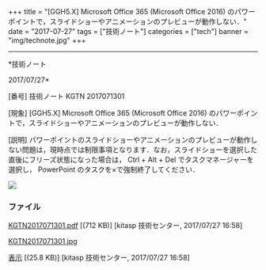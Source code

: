 ﻿+++
title = "[GGH5.X] Microsoft Office 365 (Microsoft Office 2016) のパワーポイントで，スライドショーやアニメーションのプレビューが動作しない．"
date = "2017-07-27"
tags = ["技術ノート"]
categories = ["tech"]
banner = "img/technote.jpg"
+++

-----------------------------------------------------------------------------------------------------------------------------

*技術ノート

2017/07/27*


[番号]
技術ノート KGTN 2017071301

[現象]
[GGH5.X] Microsoft Office 365 (Microsoft Office 2016)
のパワーポイントで，スライドショーやアニメーションのプレビューが動作しない．

[説明]
パワーポイントのスライドショーやアニメーションのプレビューが動作しない問題は，現時点では制限事項となります．なお，スライドショーを選択した直後にフリーズ状態になった場合は，
Ctrl + Alt + Del でタスクマネージャーを選択し， PowerPoint
のタスクを×で強制終了してください．

![](http://techreport.kitasp.net/attachments/download/3751/KGTN2017071301.jpg)


### ファイル

 
 


[KGTN2017071301.pdf](http://techreport.kitasp.net/attachments/download/3750/KGTN2017071301.pdf)
 [(712 KB)] [kitasp 技術センター, 2017/07/27
16:58]

[KGTN2017071301.jpg](http://techreport.kitasp.net/attachments/download/3751/KGTN2017071301.jpg)

[表示](http://techreport.kitasp.net/attachments/3751/KGTN2017071301.jpg "表示")
 [(25.8 KB)] [kitasp 技術センター, 2017/07/27
16:58]


 


 

